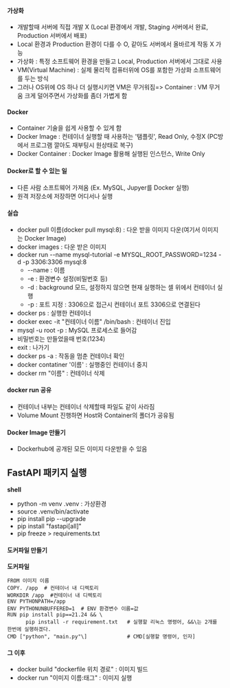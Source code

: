 #### 가상화
* 개발할때 서버에 직접 개발 X (Local 환경에서 개발, Staging 서버에서 완료, Production 서버에서 배포)
* Local 환경과 Production 환경이 다를 수 O, 같아도 서버에서 올바르게 작동 X 가능
* 가상화 : 특정 소프트웨어 환경을 만들고 Local, Production 서버에서 그대로 사용
* VM(Virtual Machine) : 실제 물리적 컴퓨터위에 OS를 포함한 가상화 소프트웨어를 두는 방식
* 그러나 OS위에 OS 하나 더 실행시키면 VM은 무거워짐=> Container : VM 무거움 크게 덜어주면서 가상화를 좀더 가볍게 함

#### Docker
* Container 기술을 쉽게 사용할 수 있게 함
* Docker Image : 컨테이너 실행할 때 사용하는 '탬플릿', Read Only, 수정X (PC방에서 프로그램 깔아도 재부팅시 원상태로 복구)
* Docker Container : Docker Image 활용해 실행된 인스턴스, Write Only


#### Docker로 할 수 있는 일
* 다른 사람 소프트웨어 가져옴 (Ex. MySQL, Jupyer를 Docker 실행)
* 원격 저장소에 저장하면 어디서나 실행

#### 실습

* docker pull 이름(docker pull mysql:8) : 다운 받을 이미지 다운(여기서 이미지는 Docker Image)
* docker images : 다운 받은 이미지
* docker run --name mysql-tutorial -e MYSQL_ROOT_PASSWORD=1234 -d -p 3306:3306 mysql:8
  * --name : 이름
  * -e : 환경변수 설정(비밀번호 등) 
  * -d : background 모드, 설정하지 않으면 현재 실행하는 셀 위에서 컨테이너 실행
  * -p : 포트 지정 : 3306으로 접근시 컨테이너 포트 3306으로 연결된다
* docker ps : 실행한 컨테이너
* docker exec -it "컨테이너 이름" /bin/bash : 컨테이너 진입
 * mysql -u root -p : MySQL 프로세스로 들어감
 * 비밀번호는 만들었을때 번호(1234)
 * exit : 나가기
* docker ps -a : 작동을 멈춘 컨테이너 확인
* docker contatiner '이름' : 실행중인 컨테이너 중지
* docker rm  "이름"  : 컨테이너 삭제

#### docker run 공유
* 컨테이너 내부는 컨테이너 삭제할때 파일도 같이 사라짐
* Volume Mount 진행하면 Host와 Container의 폴더가 공유됨


#### Docker Image 만들기
* Dockerhub에 공개된 모든 이미지 다운받을 수 있음


## FastAPI 패키지 실행
**shell**
* python -m venv .venv : 가상환경
* source .venv/bin/activate
* pip install pip --upgrade
* pip install "fastapi[all]"
* pip freeze > requirements.txt

#### 도커파일 만들기
**도커파일**
```ptyhon
FROM 이미지 이름
COPY. /app  # 컨테이너 내 디렉토리
WORKDIR /app  #컨테이너 내 디렉토리
ENV PYTHONPATH=/app
ENV PYTHONUNBUFFERED=1  # ENV 환경변수 이름=값
RUN pip install pip==21.24 && \
      pip install -r requirement.txt   # 실행할 리눅스 명령어, &&\는 2개를 한번에 실행하겠다.
CMD ["python", "main.py"\]             # CMD[실행할 명령어, 인자]
```

#### 그 이후
* docker build "dockerfile 위치 경로"   : 이미지 빌드
* docker run "이미지 이름:태그"         : 이미지 실행







